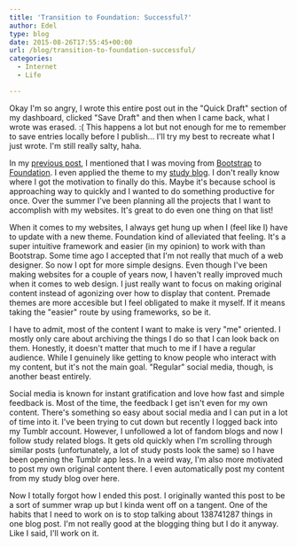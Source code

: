 ```yaml
---
title: 'Transition to Foundation: Successful?'
author: Edel
type: blog
date: 2015-08-26T17:55:45+00:00
url: /blog/transition-to-foundation-successful/
categories:
  - Internet
  - Life

---
```

Okay I'm so angry, I wrote this entire post out in the "Quick Draft" section of my dashboard, clicked "Save Draft" and then when I came back, what I wrote was erased. :( This happens a lot but not enough for me to remember to save entries locally before I publish... I'll try my best to recreate what I just wrote. I'm still really salty, haha.

In my [previous post][1], I mentioned that I was moving from [Bootstrap][2] to [Foundation][3]. I even applied the theme to my [study blog][4]. I don't really know where I got the motivation to finally do this. Maybe it's because school is approaching way to quickly and I wanted to do something productive for once. Over the summer I've been planning all the projects that I want to accomplish with my websites. It's great to do even one thing on that list!

When it comes to my websites, I always get hung up when I (feel like I) have to update with a new theme. Foundation kind of alleviated that feeling. It's a super intuitive framework and easier (in my opinion) to work with than Bootstrap. Some time ago I accepted that I'm not really that much of a web designer. So now I opt for more simple designs. Even though I've been making websites for a couple of years now, I haven't really improved much when it comes to web design. I just really want to focus on making original content instead of agonizing over how to display that content. Premade themes are more accesible but I feel obligated to make it myself. If it means taking the "easier" route by using frameworks, so be it.

I have to admit, most of the content I want to make is very "me" oriented. I mostly only care about archiving the things I do so that I can look back on them. Honestly, it doesn't matter that much to me if I have a regular audience. While I genuinely like getting to know people who interact with my content, but it's not the main goal. "Regular" social media, though, is another beast entirely.

Social media is known for instant gratification and love how fast and simple feedback is. Most of the time, the feedback I get isn't even for my own content. There's something so easy about social media and I can put in a lot of time into it. I've been trying to cut down but recently I logged back into my Tumblr account. However, I unfollowed a lot of fandom blogs and now I follow study related blogs. It gets old quickly when I'm scrolling through similar posts (unfortunately, a lot of study posts look the same) so I have been opening the Tumblr app less. In a weird way, I'm also more motivated to post my own original content there. I even automatically post my content from my study blog over here.

Now I totally forgot how I ended this post. I originally wanted this post to be a sort of summer wrap up but I kinda went off on a tangent. One of the habits that I need to work on is to stop talking about 138741287 things in one blog post. I'm not really good at the blogging thing but I do it anyway. Like I said, I'll work on it.




 [1]: /2015/08/tumblr-post-5
 [2]: http://getboostrap.com
 [3]: http://foundation.zurb.com
 [4]: http://study.erzadel.net/blog